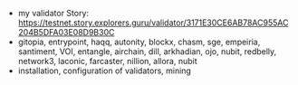 - my validator Story:
  https://testnet.story.explorers.guru/validator/3171E30CE6AB78AC955AC204B5DFA03E08D9B30C
- gitopia, entrypoint, haqq, autonity, blockx, chasm, sge, empeiria, santiment, VOI, entangle, airchain, dill, arkhadian, ojo, nubit, redbelly, network3,  laconic, farcaster, nillion, allora, nubit
- installation, configuration of validators, mining
